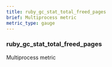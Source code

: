 ```yaml
---
title: ruby_gc_stat_total_freed_pages
brief: Multiprocess metric
metric_type: gauge
---
```

### ruby_gc_stat_total_freed_pages

Multiprocess metric